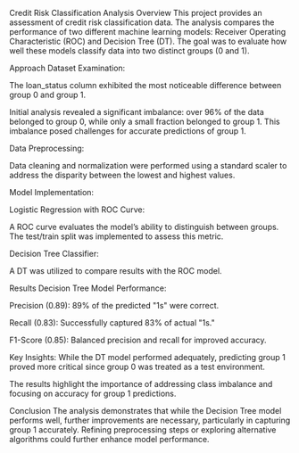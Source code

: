 Credit Risk Classification Analysis
Overview
This project provides an assessment of credit risk classification data. The analysis compares the performance of two different machine learning models: Receiver Operating Characteristic (ROC) and Decision Tree (DT). The goal was to evaluate how well these models classify data into two distinct groups (0 and 1).

Approach
Dataset Examination:

The loan_status column exhibited the most noticeable difference between group 0 and group 1.

Initial analysis revealed a significant imbalance: over 96% of the data belonged to group 0, while only a small fraction belonged to group 1. This imbalance posed challenges for accurate predictions of group 1.

Data Preprocessing:

Data cleaning and normalization were performed using a standard scaler to address the disparity between the lowest and highest values.

Model Implementation:

Logistic Regression with ROC Curve:

A ROC curve evaluates the model’s ability to distinguish between groups. The test/train split was implemented to assess this metric.

Decision Tree Classifier:

A DT was utilized to compare results with the ROC model.

Results
Decision Tree Model Performance:

Precision (0.89): 89% of the predicted "1s" were correct.

Recall (0.83): Successfully captured 83% of actual "1s."

F1-Score (0.85): Balanced precision and recall for improved accuracy.

Key Insights:
While the DT model performed adequately, predicting group 1 proved more critical since group 0 was treated as a test environment.

The results highlight the importance of addressing class imbalance and focusing on accuracy for group 1 predictions.

Conclusion
The analysis demonstrates that while the Decision Tree model performs well, further improvements are necessary, particularly in capturing group 1 accurately. Refining preprocessing steps or exploring alternative algorithms could further enhance model performance.
